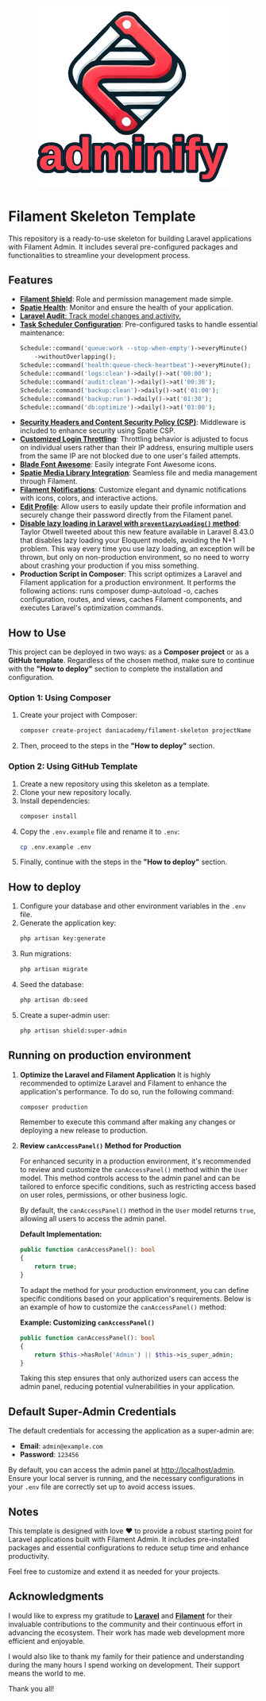 <p align="center"><img src="https://github.com/daniacademy/filament-skeleton/blob/c21d336b05e91e2ddc0914611d3fbe74555f9f88/public/images/adminify.png" width="400" alt="Adminify Logo"></a></p>

# Filament Skeleton Template

This repository is a ready-to-use skeleton for building Laravel applications with Filament Admin. It includes several pre-configured packages and functionalities to streamline your development process.

## Features

-   <a href="https://github.com/bezhanSalleh/filament-shield" target="_blank">**Filament Shield**</a>: Role and permission management made simple.
-   <a href="https://github.com/spatie/laravel-health" target="_blank">**Spatie Health**</a>: Monitor and ensure the health of your application.
-   <a href="https://laravel-auditing.com/" target="_blank">**Laravel Audit**: Track model changes and activity.
-   <a href="https://laravel.com/docs/11.x/scheduling" target="_blank">**Task Scheduler Configuration**</a>: Pre-configured tasks to handle essential maintenance:
    ```php
    Schedule::command('queue:work --stop-when-empty')->everyMinute()
        ->withoutOverlapping();
    Schedule::command('health:queue-check-heartbeat')->everyMinute();
    Schedule::command('logs:clean')->daily()->at('00:00');
    Schedule::command('audit:clean')->daily()->at('00:30');
    Schedule::command('backup:clean')->daily()->at('01:00');
    Schedule::command('backup:run')->daily()->at('01:30');
    Schedule::command('db:optimize')->daily()->at('03:00');
    ```
-   <a href="https://github.com/spatie/laravel-csp" target="_blank">**Security Headers and Content Security Policy (CSP)**</a>: Middleware is included to enhance security using Spatie CSP.
-   <a href="https://laravel.com/docs/11.x/authentication" target="_blank">**Customized Login Throttling**</a>: Throttling behavior is adjusted to focus on individual users rather than their IP address, ensuring multiple users from the same IP are not blocked due to one user's failed attempts.
-   <a href="https://github.com/owenvoke/blade-fontawesome" target="_blank">**Blade Font Awesome**</a>: Easily integrate Font Awesome icons.
-   <a href="https://filamentphp.com/plugins/filament-spatie-media-library" target="_blank">**Spatie Media Library Integration**</a>: Seamless file and media management through Filament.
-   <a href="https://filamentphp.com/docs/3.x/notifications/installation" target="_blank">**Filament Notifications**</a>: Customize elegant and dynamic notifications with icons, colors, and interactive actions.
-   <a href="https://filamentphp.com/plugins/joaopaulolndev-edit-profile" target="_blank">**Edit Profile**</a>: Allow users to easily update their profile information and securely change their password directly from the Filament panel.
-   <a href="https://laravel.com/docs/11.x/eloquent-relationships#preventing-lazy-loading" target="_blank">**Disable lazy loading in Laravel with `preventLazyLoading()` method**</a>: Taylor Otwell tweeted about this new feature available in Laravel 8.43.0 that disables lazy loading your Eloquent models, avoiding the N+1 problem. This way every time you use lazy loading, an exception will be thrown, but only on non-production environment, so no need to worry about crashing your production if you miss something.
-   **Production Script in Composer**: This script optimizes a Laravel and Filament application for a production environment. It performs the following actions: runs composer dump-autoload -o, caches configuration, routes, and views, caches Filament components, and executes Laravel's optimization commands.

## How to Use

This project can be deployed in two ways: as a **Composer project** or as a **GitHub template**. Regardless of the chosen method, make sure to continue with the **"How to deploy"** section to complete the installation and configuration.

### Option 1: Using Composer

1. Create your project with Composer:
    ```bash
    composer create-project daniacademy/filament-skeleton projectName
    ```
2. Then, proceed to the steps in the **"How to deploy"** section.

### Option 2: Using GitHub Template

1. Create a new repository using this skeleton as a template.
2. Clone your new repository locally.
3. Install dependencies:
    ```bash
    composer install
    ```
4. Copy the `.env.example` file and rename it to `.env`:
    ```bash
    cp .env.example .env
    ```
5. Finally, continue with the steps in the **"How to deploy"** section.

## How to deploy

1. Configure your database and other environment variables in the `.env` file.
2. Generate the application key:
    ```bash
    php artisan key:generate
    ```
3. Run migrations:
    ```bash
    php artisan migrate
    ```
4. Seed the database:
    ```bash
    php artisan db:seed
    ```
5. Create a super-admin user:
    ```bash
    php artisan shield:super-admin
    ```

## Running on production environment

1. **Optimize the Laravel and Filament Application**
   It is highly recommended to optimize Laravel and Filament to enhance the application's performance. To do so, run the following command:
    ```bash
    composer production
    ```
    Remember to execute this command after making any changes or deploying a new release to production.
2. **Review `canAccessPanel()` Method for Production**

    For enhanced security in a production environment, it's recommended to review and customize the `canAccessPanel()` method within the `User` model. This method controls access to the admin panel and can be tailored to enforce specific conditions, such as restricting access based on user roles, permissions, or other business logic.

    By default, the `canAccessPanel()` method in the `User` model returns `true`, allowing all users to access the admin panel.

    **Default Implementation:**

    ```php
    public function canAccessPanel(): bool
    {
        return true;
    }
    ```

    To adapt the method for your production environment, you can define specific conditions based on your application's requirements. Below is an example of how to customize the `canAccessPanel()` method:

    **Example: Customizing `canAccessPanel()`**

    ```php
    public function canAccessPanel(): bool
    {
        return $this->hasRole('Admin') || $this->is_super_admin;
    }
    ```

    Taking this step ensures that only authorized users can access the admin panel, reducing potential vulnerabilities in your application.

## Default Super-Admin Credentials

The default credentials for accessing the application as a super-admin are:

-   **Email**: `admin@example.com`
-   **Password**: `123456`

By default, you can access the admin panel at [http://localhost/admin](http://localhost/admin). Ensure your local server is running, and the necessary configurations in your `.env` file are correctly set up to avoid access issues.

## Notes

This template is designed with love ❤️ to provide a robust starting point for Laravel applications built with Filament Admin. It includes pre-installed packages and essential configurations to reduce setup time and enhance productivity.

Feel free to customize and extend it as needed for your projects.

## Acknowledgments

I would like to express my gratitude to [**Laravel**](https://laravel.com) and [**Filament**](https://filamentphp.com) for their invaluable contributions to the community and their continuous effort in advancing the ecosystem. Their work has made web development more efficient and enjoyable.

I would also like to thank my family for their patience and understanding during the many hours I spend working on development. Their support means the world to me.

Thank you all!
